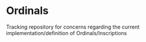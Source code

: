 # Ordinals
Tracking repository for concerns regarding the current implementation/definition of Ordinals/Inscriptions
